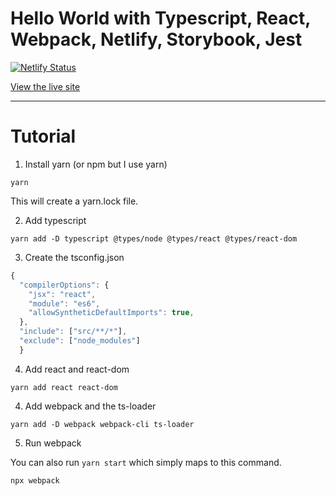 # Hello World with Typescript, React, Webpack, Netlify, Storybook, Jest

[![Netlify Status](https://api.netlify.com/api/v1/badges/d91103dc-4343-49e0-90b1-529c91fdb6d4/deploy-status)](https://app.netlify.com/sites/typescriptreacthelloworld/deploys)

[View the live site](https://typescriptreacthelloworld.netlify.app/)

---

# Tutorial

1. Install yarn (or npm but I use yarn)

```
yarn
```

This will create a yarn.lock file.

2. Add typescript

```
yarn add -D typescript @types/node @types/react @types/react-dom
```

3. Create the tsconfig.json

```ts
{
  "compilerOptions": {
    "jsx": "react",
    "module": "es6",
    "allowSyntheticDefaultImports": true,
  },
  "include": ["src/**/*"],
  "exclude": ["node_modules"]
  }
```

4. Add react and react-dom

```
yarn add react react-dom
```

4. Add webpack and the ts-loader

```
yarn add -D webpack webpack-cli ts-loader
```

5. Run webpack

You can also run `yarn start` which simply maps to this command.

```
npx webpack
```